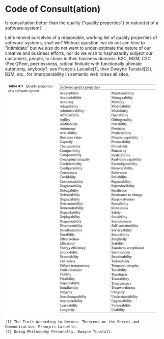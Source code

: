 # Code of Consult(ation)

Is consultation better than the quality ("quality properties") or nature(s) of a software-system?

Let's remind ourselves of a reasonable, working list of quality properties of software-systems, shall we? Without question, we do not aim here to "intimidate" but we also do not want to under-estimate the nature of our creative and business efforts, nor do we wish to haphazardly subject our customers, people, to chaos in their business domains: B2C, M2M, C2C (Peer2Peer, peerlessness, radical finitude with functionally ultimate autonomy, anybody?; see François Laruelle[1], then Dwayne Tunstall[2]), B2M, etc., for interoperability in semantic web raises all sites.

<p align="center">
  <img src="https://raw.githubusercontent.com/nerdfiles/proposal-planning/master/assets/future-proof-software-systems--table-4.1-quality-properties-of-a-software-system.png" 
       alt="
Table 4.1 Quality properties of a software-system
Software quality properties
Accessibility Accountability Accuracy Adaptability Administrability Affordability Agility
Auditability Autonomy Availability Business value Capacity Changeability Compatibility Composability Conceptual integrity Confidentiality Configurability Correctness Credibility Customizability Diagnosability Debugability Defendability Degradability Determinability Demonstrability Dependability Deployability Diagnosability Discoverability Distributability Durability Effectiveness Efficiency
Energy efficiency Evolvability Extensibility Fail-safety
Failure transparency Fault-tolerance Fidelity
Flexibility Inspectability Installability Integrity Interchangeability Interoperability Learnability Longevity
Maintainability Manageability Mobility Modifiability Modularity Operability Orthogonality Portability
Precision Predictability Process capability Producibility Provability Reactivity Realizability Real-time capability Reconfigurability Recoverability Relevance Reliability Repeatability Reproducibility Resilience Resistance to change Responsiveness Reusability Robustness
Safety
Scalability Seamlessness Self-sustainability Serviceability Securability Simplicity
Stability
Standards compliance Survivability Sustainability Tailorability Temporal integrity Testability Timeliness Traceability Transparency Trustworthiness Ubiquity Understandability Upgradability Vulnerability Usability
  " />
</p>

```
[1] The Truth According to Hermes: Theorems on the Secret and Communication. François Laruelle.
[2] Doing Philosophy Personally. Dwayne Tunstall.
```
